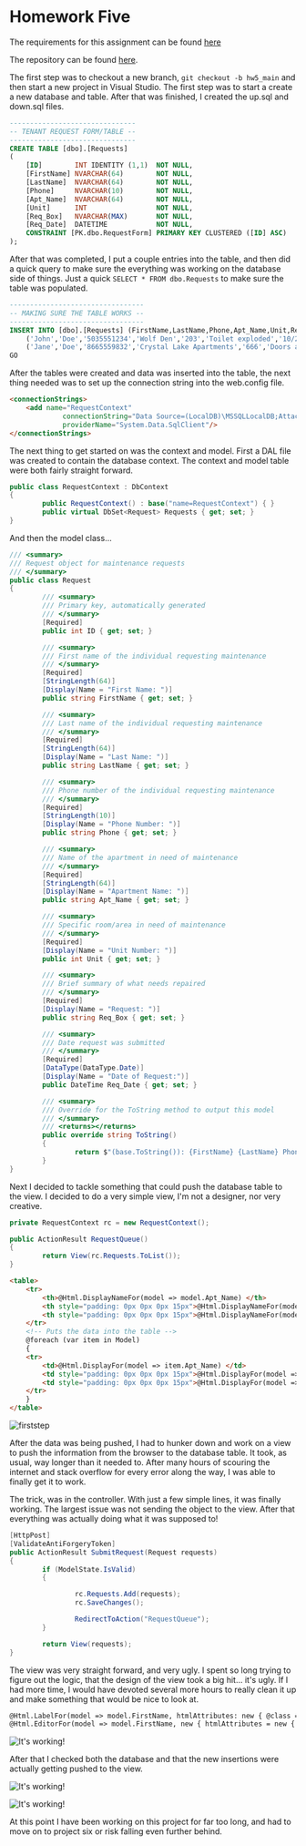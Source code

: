 # Homework Five

The requirements for this assignment can be found [here](http://www.wou.edu/~morses/classes/cs46x/assignments/HW5_1819.html)

The repository can be found [here](https://github.com/avisuano/CS460/tree/master/HW5).

The first step was to checkout a new branch, ```git checkout -b hw5_main``` and then start a new project in Visual Studio. The first step was to start a create a new database and table. After that was finished, I created the up.sql and down.sql files.

```sql
-------------------------------
-- TENANT REQUEST FORM/TABLE --
-------------------------------
CREATE TABLE [dbo].[Requests]
(
	[ID]		INT	IDENTITY (1,1)  NOT NULL,
	[FirstName]	NVARCHAR(64)		NOT NULL,
	[LastName]	NVARCHAR(64)		NOT NULL,
	[Phone]		NVARCHAR(10)		NOT NULL,
	[Apt_Name]	NVARCHAR(64)		NOT NULL,
	[Unit]		INT					NOT NULL,
	[Req_Box]	NVARCHAR(MAX)		NOT NULL,
	[Req_Date]	DATETIME			NOT NULL,
	CONSTRAINT [PK.dbo.RequestForm] PRIMARY KEY CLUSTERED ([ID] ASC)
);
```

After that was completed, I put a couple entries into the table, and then did a quick query to make sure the everything was working on the database side of things. Just a quick ```SELECT * FROM dbo.Requests``` to make sure the table was populated.

```sql
---------------------------------
-- MAKING SURE THE TABLE WORKS --
---------------------------------
INSERT INTO [dbo].[Requests] (FirstName,LastName,Phone,Apt_Name,Unit,Req_Box,Req_Date) VALUES
	('John','Doe','5035551234','Wolf Den','203','Toilet exploded','10/20/2018'),
	('Jane','Doe','8665559832','Crystal Lake Apartments','666','Doors and windows keep opening up','10/31/2018')
GO
```

After the tables were created and data was inserted into the table, the next thing needed was to set up the connection string into the web.config file.
```html
<connectionStrings>
	<add name="RequestContext"
			 connectionString="Data Source=(LocalDB)\MSSQLLocalDB;AttachDbFilename=C:\CS460\HW5\Homework5\Homework5\App_Data\Request_DB.mdf;Integrated Security=True"
			 providerName="System.Data.SqlClient"/>
</connectionStrings>
```

The next thing to get started on was the context and model. First a DAL file was created to contain the database context. The context and model table were both fairly straight forward.

```cs
public class RequestContext : DbContext
{
		public RequestContext() : base("name=RequestContext") { }
		public virtual DbSet<Request> Requests { get; set; }
}
```
And then the model class...
```cs
/// <summary>
/// Request object for maintenance requests
/// </summary>
public class Request
{
		/// <summary>
		/// Primary key, automatically generated
		/// </summary>
		[Required]
		public int ID { get; set; }

		/// <summary>
		/// First name of the individual requesting maintenance
		/// </summary>
		[Required]
		[StringLength(64)]
		[Display(Name = "First Name: ")]
		public string FirstName { get; set; }

		/// <summary>
		/// Last name of the individual requesting maintenance
		/// </summary>
		[Required]
		[StringLength(64)]
		[Display(Name = "Last Name: ")]
		public string LastName { get; set; }

		/// <summary>
		/// Phone number of the individual requesting maintenance
		/// </summary>
		[Required]
		[StringLength(10)]
		[Display(Name = "Phone Number: ")]
		public string Phone { get; set; }

		/// <summary>
		/// Name of the apartment in need of maintenance
		/// </summary>
		[Required]
		[StringLength(64)]
		[Display(Name = "Apartment Name: ")]
		public string Apt_Name { get; set; }

		/// <summary>
		/// Specific room/area in need of maintenance
		/// </summary>
		[Required]
		[Display(Name = "Unit Number: ")]
		public int Unit { get; set; }

		/// <summary>
		/// Brief summary of what needs repaired
		/// </summary>
		[Required]
		[Display(Name = "Request: ")]
		public string Req_Box { get; set; }

		/// <summary>
		/// Date request was submitted
		/// </summary>
		[Required]
		[DataType(DataType.Date)]
		[Display(Name = "Date of Request:")]
		public DateTime Req_Date { get; set; }

		/// <summary>
		/// Override for the ToString method to output this model
		/// </summary>
		/// <returns></returns>
		public override string ToString()
		{
				return $"(base.ToString()): {FirstName} {LastName} Phone = {Phone} Apt_Name = {Apt_Name} Req_Box = {Req_Box}";
		}
}
```

Next I decided to tackle something that could push the database table to the view. I decided to do a very simple view, I'm not a designer, nor very creative.

```cs
private RequestContext rc = new RequestContext();

public ActionResult RequestQueue()
{
		return View(rc.Requests.ToList());
}
```
```html
<table>
    <tr>
        <th>@Html.DisplayNameFor(model => model.Apt_Name) </th>
        <th style="padding: 0px 0px 0px 15px">@Html.DisplayNameFor(model => model.Req_Box) </th>
        <th style="padding: 0px 0px 0px 15px">@Html.DisplayNameFor(model => model.Req_Date) </th>
    </tr>
    <!-- Puts the data into the table -->
    @foreach (var item in Model)
    {
    <tr>
        <td>@Html.DisplayFor(model => item.Apt_Name) </td>
        <td style="padding: 0px 0px 0px 15px">@Html.DisplayFor(model => item.Req_Box) </td>
        <td style="padding: 0px 0px 0px 15px">@Html.DisplayFor(model => item.Req_Date) </td>
    </tr>
    }
</table>
```
![firststep](https://avisuano.github.io/CS460/HW5/stepone.PNG)


After the data was being pushed, I had to hunker down and work on a view to push the information from the browser to the database table. It took, as usual, way longer than it needed to. After many hours of scouring the internet and stack overflow for every error along the way, I was able to finally get it to work.

The trick, was in the controller. With just a few simple lines, it was finally working. The largest issue was not sending the object to the view. After that everything was actually doing what it was supposed to!

```cs
[HttpPost]
[ValidateAntiForgeryToken]
public ActionResult SubmitRequest(Request requests)
{
		if (ModelState.IsValid)
		{

				rc.Requests.Add(requests);
				rc.SaveChanges();

				RedirectToAction("RequestQueue");
		}

		return View(requests);
}
```
The view was very straight forward, and very ugly. I spent so long trying to figure out the logic, that the design of the view took a big hit... it's ugly. If I had more time, I would have devoted several more hours to really clean it up and make something that would be nice to look at.

```html
@Html.LabelFor(model => model.FirstName, htmlAttributes: new { @class = "control-label col-md-2" })
@Html.EditorFor(model => model.FirstName, new { htmlAttributes = new { @class = "form-control" } })
```

![It's working!](https://avisuano.github.io/CS460/HW5/steptwo.PNG)

After that I checked both the database and that the new insertions were actually getting pushed to the view.

![It's working!](https://avisuano.github.io/CS460/HW5/stepfour.PNG)

![It's working!](https://avisuano.github.io/CS460/HW5/stepthree.PNG)

At this point I have been working on this project for far too long, and had to move on to project six or risk falling even further behind. 
